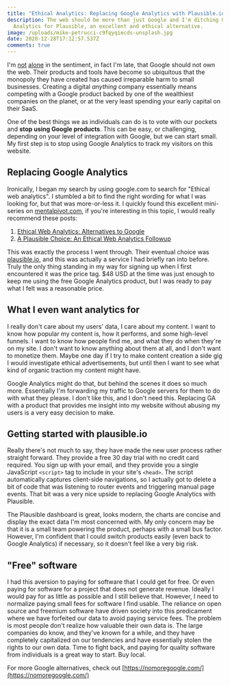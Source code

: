 ```yaml
---
title: "Ethical Analytics: Replacing Google Analytics with Plausible.io"
description: The web should be more than just Google and I'm ditching Google
  Analytics for Plausible, an excellent and ethical alternative.
image: /uploads/mike-petrucci-c9fqyqiecds-unsplash.jpg
date: 2020-12-28T17:12:57.537Z
comments: true
---
```

I'm [not](https://nomoregoogle.com/) [alone](https://dev.to/goatandsheep/stop-donating-your-customers-data-to-google-analytics-191) in the sentiment, in fact I'm late, that Google should not own the web. Their products and tools have become so ubiquitous that the monopoly they have created has caused irreparable harm to small businesses. Creating a digital _anything_ company essentially means competing with a Google product backed by one of the wealthiest companies on the planet, or at the very least spending your early capital on their SaaS.

One of the best things we as individuals can do is to vote with our pockets and **stop using Google products**. This can be easy, or challenging, depending on your level of integration with Google, but we can start small. My first step is to stop using Google Analytics to track my visitors on this website.

## Replacing Google Analytics

Ironically, I began my search by using google.com to search for "Ethical web analytics". I stumbled a bit to find the right wording for what I was looking for, but that was more-or-less it. I quickly found this excellent mini-series on [mentalpivot.com](https://mentalpivot.com/), if you're interesting in this topic, I would really recommend these posts:

1. [Ethical Web Analytics: Alternatives to Google](https://mentalpivot.com/ethical-web-analytics-alternatives-google)
2. [A Plausible Choice: An Ethical Web Analytics Followup](https://mentalpivot.com/pleased-with-plausible-a-followup-on-ethical-web-analytics)

This was exactly the process I went through. Their eventual choice was [plausible.io](https://plausible.io/), and this was actually a service I had briefly ran into before. Truly the only thing standing in my way for signing up when I first encountered it was the price tag. $48 USD at the time was just enough to keep me using the free Google Analytics product, but I was ready to pay what I felt was a reasonable price.

## What I even want analytics for

I really don't care about my users' data, I care about my content. I want to know how popular my content is, how it performs, and some high-level funnels. I want to know how people find me, and what they do when they're on my site. I don't want to know anything about them at all, and I don't want to monetize them. Maybe one day if I try to make content creation a side gig I would investigate ethical advertisements, but until then I want to see what kind of organic traction my content might have.

Google Analytics might do that, but behind the scenes it does so much more. Essentially I'm forwarding my traffic to Google servers for them to do with what they please. I don't like this, and I don't need this. Replacing GA with a product that provides me insight into my website without abusing my users is a very easy decision to make.

## Getting started with plausible.io

Really there's not much to say, they have made the new user process rather straight forward. They provide a free 30 day trial with no credit card required. You sign up with your email, and they provide you a single JavaScript `<script>` tag to include in your site's `<head>`. The script automatically captures client-side navigations, so I actually got to delete a bit of code that was listening to router events and triggering manual page events. That bit was a very nice upside to replacing Google Analytics with Plausible.

The Plausible dashboard is great, looks modern, the charts are concise and display the exact data I'm most concerned with. My only concern may be that it is a small team powering the product, perhaps with a small bus factor. However, I'm confident that I could switch products easily (even back to Google Analytics) if necessary, so it doesn't feel like a very big risk.

## "Free" software

I had this aversion to paying for software that I could get for free. Or even paying for software for a project that does not generate revenue. Ideally I would pay for as little as possible and I still believe that. However, I need to normalize paying small fees for software I find usable. The reliance on open source and freemium software have driven society into this predicament where we have forfeited our data to avoid paying service fees. The problem is most people don't realize how valuable their own data is. The large companies do know, and they've known for a while, and they have completely capitalized on our tendencies and have essentially stolen the rights to our own data. Time to fight back, and paying for quality software from individuals is a great way to start. Buy local.

For more Google alternatives, check out [https://nomoregoogle.com/](https://nomoregoogle.com/)